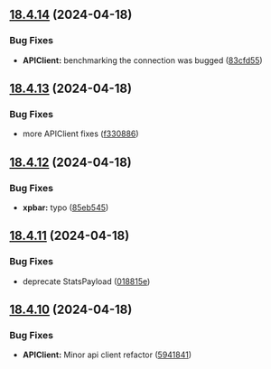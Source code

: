 ## [18.4.14](https://github.com/Torwent/WaspLib/compare/v18.4.13...v18.4.14) (2024-04-18)


### Bug Fixes

* **APIClient:** benchmarking the connection was bugged ([83cfd55](https://github.com/Torwent/WaspLib/commit/83cfd55af10e8c284a9c770fce8481afed91a05f))



## [18.4.13](https://github.com/Torwent/WaspLib/compare/v18.4.12...v18.4.13) (2024-04-18)


### Bug Fixes

* more APIClient fixes ([f330886](https://github.com/Torwent/WaspLib/commit/f330886aea3c9a40cc1ec8282d59a3d8ac826579))



## [18.4.12](https://github.com/Torwent/WaspLib/compare/v18.4.11...v18.4.12) (2024-04-18)


### Bug Fixes

* **xpbar:** typo ([85eb545](https://github.com/Torwent/WaspLib/commit/85eb545f6a515b1ca79645d4bd9180f5734a77a1))



## [18.4.11](https://github.com/Torwent/WaspLib/compare/v18.4.10...v18.4.11) (2024-04-18)


### Bug Fixes

* deprecate StatsPayload ([018815e](https://github.com/Torwent/WaspLib/commit/018815e8f0e0579d67c0551e152c6f4c5dfe2782))



## [18.4.10](https://github.com/Torwent/WaspLib/compare/v18.4.9...v18.4.10) (2024-04-18)


### Bug Fixes

* **APIClient:** Minor api client refactor ([5941841](https://github.com/Torwent/WaspLib/commit/594184167fdfdbd3cca47387acb0a861baab4a74))




